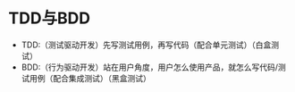 # TDD与BDD
- TDD:（测试驱动开发）先写测试用例，再写代码（配合单元测试）（白盒测试）
- BDD:（行为驱动开发）站在用户角度，用户怎么使用产品，就怎么写代码/测试用例（配合集成测试）（黑盒测试）

